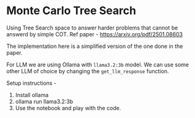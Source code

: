 # Monte Carlo Tree Search

Using Tree Search space to answer harder problems that cannot be answerd by simple COT.
Ref paper - https://arxiv.org/pdf/2501.08603

The implementation here is a simplified version of the one done in the paper.

For LLM we are using Ollama with `llama3.2:3b` model.
We can use some other LLM of choice by changing the `get_llm_response` function.

Setup instructions -
1. Install ollama
2. ollama run llama3.2:3b
3. Use the notebook and play with the code.